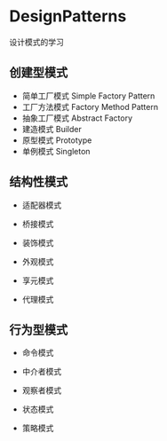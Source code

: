 # DesignPatterns

设计模式的学习

## 创建型模式

- 简单工厂模式
Simple Factory Pattern
- 工厂方法模式
Factory Method Pattern
- 抽象工厂模式
Abstract Factory
- 建造模式
Builder
- 原型模式
Prototype
- 单例模式
Singleton

## 结构性模式

- 适配器模式

- 桥接模式

- 装饰模式

- 外观模式

- 享元模式

- 代理模式

## 行为型模式

- 命令模式

- 中介者模式

- 观察者模式

- 状态模式

- 策略模式
